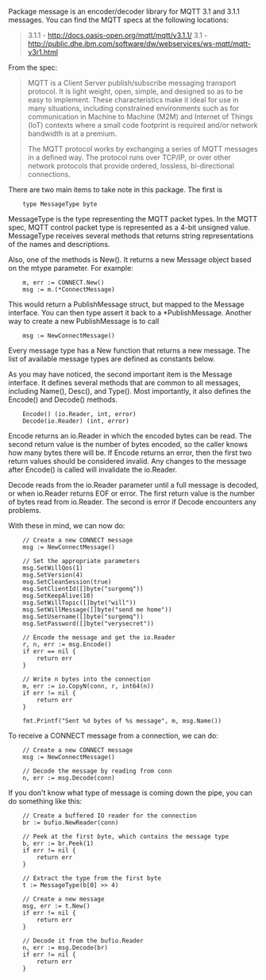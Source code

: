 Package message is an encoder/decoder library for MQTT 3.1 and 3.1.1 messages. You can
find the MQTT specs at the following locations:

>	3.1.1 - http://docs.oasis-open.org/mqtt/mqtt/v3.1.1/
>	3.1 - http://public.dhe.ibm.com/software/dw/webservices/ws-mqtt/mqtt-v3r1.html

From the spec:

>	MQTT is a Client Server publish/subscribe messaging transport protocol. It is
>	light weight, open, simple, and designed so as to be easy to implement. These
>	characteristics make it ideal for use in many situations, including constrained
>	environments such as for communication in Machine to Machine (M2M) and Internet
>	of Things (IoT) contexts where a small code footprint is required and/or network
>	bandwidth is at a premium.
>
>	The MQTT protocol works by exchanging a series of MQTT messages in a defined way.
>	The protocol runs over TCP/IP, or over other network protocols that provide
>	ordered, lossless, bi-directional connections.


There are two main items to take note in this package. The first is

```
	type MessageType byte
```

MessageType is the type representing the MQTT packet types. In the MQTT spec, MQTT
control packet type is represented as a 4-bit unsigned value. MessageType receives
several methods that returns string representations of the names and descriptions.

Also, one of the methods is New(). It returns a new Message object based on the mtype
parameter. For example:

```
	m, err := CONNECT.New()
	msg := m.(*ConnectMessage)
```

This would return a PublishMessage struct, but mapped to the Message interface. You can
then type assert it back to a *PublishMessage. Another way to create a new
PublishMessage is to call

```
	msg := NewConnectMessage()
```

Every message type has a New function that returns a new message. The list of available
message types are defined as constants below.

As you may have noticed, the second important item is the Message interface. It defines
several methods that are common to all messages, including Name(), Desc(), and Type().
Most importantly, it also defines the Encode() and Decode() methods.

```
	Encode() (io.Reader, int, error)
	Decode(io.Reader) (int, error)
```

Encode returns an io.Reader in which the encoded bytes can be read. The second return
value is the number of bytes encoded, so the caller knows how many bytes there will be.
If Encode returns an error, then the first two return values should be considered invalid.
Any changes to the message after Encode() is called will invalidate the io.Reader.

Decode reads from the io.Reader parameter until a full message is decoded, or when io.Reader
returns EOF or error. The first return value is the number of bytes read from io.Reader.
The second is error if Decode encounters any problems.

With these in mind, we can now do:

```
	// Create a new CONNECT message
	msg := NewConnectMessage()

	// Set the appropriate parameters
	msg.SetWillQos(1)
	msg.SetVersion(4)
	msg.SetCleanSession(true)
	msg.SetClientId([]byte("surgemq"))
	msg.SetKeepAlive(10)
	msg.SetWillTopic([]byte("will"))
	msg.SetWillMessage([]byte("send me home"))
	msg.SetUsername([]byte("surgemq"))
	msg.SetPassword([]byte("verysecret"))

	// Encode the message and get the io.Reader
	r, n, err := msg.Encode()
	if err == nil {
		return err
	}

	// Write n bytes into the connection
	m, err := io.CopyN(conn, r, int64(n))
	if err != nil {
		return err
	}

	fmt.Printf("Sent %d bytes of %s message", m, msg.Name())
```

To receive a CONNECT message from a connection, we can do:

```
	// Create a new CONNECT message
	msg := NewConnectMessage()

	// Decode the message by reading from conn
	n, err := msg.Decode(conn)
```

If you don't know what type of message is coming down the pipe, you can do something like this:

```
	// Create a buffered IO reader for the connection
	br := bufio.NewReader(conn)

	// Peek at the first byte, which contains the message type
	b, err := br.Peek(1)
	if err != nil {
		return err
	}

	// Extract the type from the first byte
	t := MessageType(b[0] >> 4)

	// Create a new message
	msg, err := t.New()
	if err != nil {
		return err
	}

	// Decode it from the bufio.Reader
	n, err := msg.Decode(br)
	if err != nil {
		return err
	}
```
